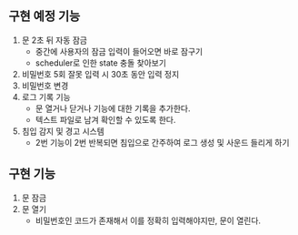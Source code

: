 ## 구현 예정 기능
1. 문 2초 뒤 자동 잠금
   - 중간에 사용자의 잠금 입력이 들어오면 바로 잠구기
   - scheduler로 인한 state 충돌 찾아보기
2. 비밀번호 5회 잘못 입력 시 30초 동안 입력 정지
3. 비밀번호 변경 
4. 로그 기록 기능
   - 문 열거나 닫거나 기능에 대한 기록을 추가한다.
   - 텍스트 파일로 남겨 확인할 수 있도록 한다.
5. 침입 감지 및 경고 시스템
   - 2번 기능이 2번 반복되면 침입으로 간주하여 로그 생성 및 사운드 들리게 하기

## 구현 기능
1. 문 잠금
2. 문 열기
   - 비밀번호인 코드가 존재해서 이를 정확히 입력해야지만, 문이 열린다.  
